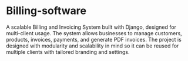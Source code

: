 # Billing-software
A scalable Billing and Invoicing System built with Django, designed for multi-client usage. The system allows businesses to manage customers, products, invoices, payments, and generate PDF invoices.  The project is designed with modularity and scalability in mind so it can be reused for multiple clients with tailored branding and settings.
